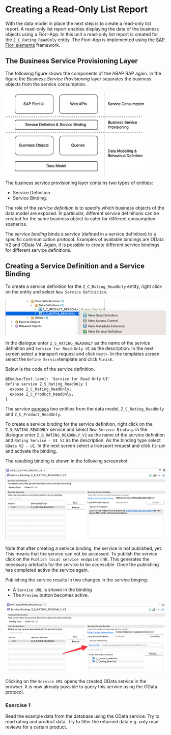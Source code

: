 # Creating a Read-Only List Report

With the data model in place the next step is to create a read-only list report.
A read-only list report enables displaying the data of the business objects using a
Fiori-App. In this unit a read-only list report is created for the `Z_C_Rating_ReadOnly` entity.
The Fiori-App is implemented using the [SAP Fiori elements](https://experience.sap.com/fiori-design-web/smart-templates/)
framework.

## The Business Service Provisioning Layer

The following figure shows the components of the ABAP RAP again.
In the figure the _Business Service Provisioning_ layer separates
the business objects from the service consumption.

![ABAP RAP Components](imgs/abap_rap/rap_components.drawio.png)

The business service provisioning layer contains two types of entities:

- Service Definition
- Service Binding.

The role of the _service definition_ is to specify which business objects of the data model
are exposed. In particular,
different service definitions can be created for the same
business object to cater for different consumption scenarios.

The _service binding_ binds a service (defined in a service definition) to a specific communication
protocol. Examples of available bindings are OData V2 and OData V4. Again, it is possible to create
different service bindings for different service definitions.

## Creating a Service Definition and a Service Binding

To create a service definition for the `Z_C_Rating_ReadOnly` entity,
right click on the entity and select `New Service Definition`.

![Creating a new service definition](./imgs/ro_list_report/create_service_def.png)

In the dialogue enter `Z_S_RATING_READONLY` as the name of the service definition and
`Service for Read-Only UI` as the description. In the next screen select a transport request and
click `Next>`. In the templates screen select the `Define Service`template and click `Finish`.

Below is the code of the service definition.

```abap
@EndUserText.label: 'Service for Read Only UI'
define service Z_S_Rating_ReadOnly {
  expose Z_C_Rating_ReadOnly;
  expose Z_C_Product_ReadOnly;
}
```

The service [exposes](https://help.sap.com/doc/abapdocu_latest_index_htm/latest/en-US/index.htm?file=abensrvd_define_service.htm)
two entities from the data model, `Z_C_Rating_ReadOnly` and `Z_C_Product_ReadOnly`.

To create a service binding for the service definition, right click on the `Z_S_RATING_READONLY` service and
select `New Service Binding`.
In the dialogue enter `Z_B_RATING_READONLY_V2` as the name of the service definition and
`Rating Service - UI V2` as the description. As the binding type select `OData V2 - UI`. In the next screen select a transport request and
click `Finish` and activate the binding.

The resulting binding is shown in the following screenshot.

![Service Binding](./imgs/ro_list_report/service_binding.png)

Note that after creating a service binding, the service in not published, yet. This means that the
service can not be accessed. To publish the service click on the `Publish local service endpoint` link. This
generates the necessary artefacts for the service to be accessible. Once the publishing has completed active
the service again.

Publishing the service results in two changes in the service binging:

- A `Service URL` is shown in the binding
- The `Preview` button becomes active.

![Published Service Binding](./imgs/ro_list_report/service_binding_published.png)

Clicking on the `Service URL` opens the created OData service in the browser. It is now already possible
to query this service using the OData protocol.

### Exercise 1

Read the example data from the database using the OData service. Try to read rating and product data. Try to filter the
returned data e.g. only read reviews for a certain product.
